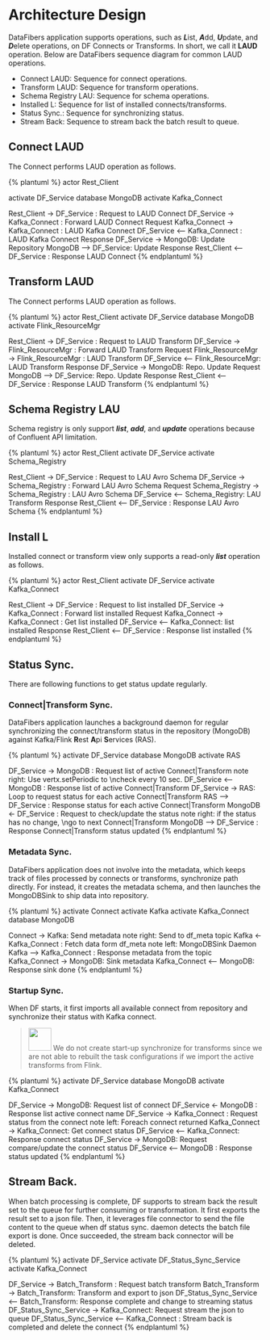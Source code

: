 # Architecture Design
DataFibers application supports operations, such as ***L***ist, ***A***dd, ***U***pdate, and ***D***elete operations, on DF Connects or Transforms. In short, we call it **LAUD** operation. Below are DataFibers sequence diagram for common LAUD operations.

* Connect LAUD: Sequence for connect operations.
* Transform LAUD: Sequence for transform operations.
* Schema Registry LAU: Sequence for schema operations. 
* Installed L: Sequence for list of installed connects/transforms.
* Status Sync.: Sequence for synchronizing status.
* Stream Back: Sequence to stream back the batch result to queue.


## Connect LAUD
The Connect performs LAUD operation as follows.

{% plantuml %}
actor Rest_Client

activate DF_Service
database MongoDB
activate Kafka_Connect

Rest_Client -> DF_Service : Request to LAUD Connect
DF_Service -> Kafka_Connect : Forward LAUD Connect Request
Kafka_Connect -> Kafka_Connect : LAUD Kafka Connect
DF_Service <-- Kafka_Connect : LAUD Kafka Connect Response
DF_Service  -> MongoDB: Update Repository
MongoDB --> DF_Service: Update Response
Rest_Client <-- DF_Service : Response LAUD Connect
{% endplantuml %}

## Transform LAUD
The Connect performs LAUD operation as follows.

{% plantuml %}
actor Rest_Client
activate DF_Service
database MongoDB
activate Flink_ResourceMgr

Rest_Client -> DF_Service : Request to LAUD Transform
DF_Service -> Flink_ResourceMgr : Forward LAUD Transform Request
Flink_ResourceMgr -> Flink_ResourceMgr : LAUD Transform
DF_Service <-- Flink_ResourceMgr: LAUD Transform Response
DF_Service  -> MongoDB: Repo. Update Request
MongoDB --> DF_Service: Repo. Update Response
Rest_Client <-- DF_Service : Response LAUD Transform
{% endplantuml %}

## Schema Registry LAU
Schema registry is only support ***list***, ***add***, and ***update*** operations because of Confluent API limitation.

{% plantuml %}
actor Rest_Client
activate DF_Service
activate Schema_Registry

Rest_Client -> DF_Service : Request to LAU Avro Schema 
DF_Service -> Schema_Registry : Forward LAU Avro Schema Request
Schema_Registry -> Schema_Registry : LAU Avro Schema
DF_Service <-- Schema_Registry: LAU Transform Response
Rest_Client <-- DF_Service : Response LAU Avro Schema
{% endplantuml %}

## Install L
Installed connect or transform view only supports a read-only ***list*** operation as follows.

{% plantuml %}
actor Rest_Client
activate DF_Service
activate Kafka_Connect

Rest_Client -> DF_Service : Request to list installed 
DF_Service -> Kafka_Connect : Forward list installed  Request
Kafka_Connect -> Kafka_Connect : Get list installed 
DF_Service <-- Kafka_Connect: list installed Response
Rest_Client <-- DF_Service : Response list installed 
{% endplantuml %}

## Status Sync.
There are following functions to get status update regularly.

### Connect|Transform Sync.
DataFibers application launches a background daemon for regular synchronizing the connect/transform status in the repository (MongoDB) against Kafka/Flink **R**est **A**pi **S**ervices (RAS).

{% plantuml %}
activate DF_Service
database MongoDB
activate RAS

DF_Service -> MongoDB : Request list of active Connect|Transform
note right: Use vertx.setPeriodic to \ncheck every 10 sec.
DF_Service <-- MongoDB : Response list of active Connect|Transform
DF_Service -> RAS: Loop to request status for each active Connect|Transform
RAS --> DF_Service : Response status for each active Connect|Transform
MongoDB <- DF_Service : Request to check/update the status
note right: if the status has no change, \ngo to next Connect|Transform
MongoDB --> DF_Service : Response Connect|Transform status updated
{% endplantuml %}

### Metadata Sync.
DataFibers application does not involve into the metadata, which keeps track of files processed by connects or transforms, synchronize path directly. For instead, it creates the metadata schema, and then launches the MongoDBSink to ship data into repository.

{% plantuml %}
activate Connect
activate Kafka
activate Kafka_Connect
database MongoDB

Connect -> Kafka: Send metadata
note right: Send to df_meta topic
Kafka <- Kafka_Connect : Fetch data form df_meta
note left: MongoDBSink Daemon
Kafka --> Kafka_Connect : Response metadata from the topic
Kafka_Connect -> MongoDB: Sink metadata
Kafka_Connect <-- MongoDB: Response sink done
{% endplantuml %}

### Startup Sync.
When DF starts, it first imports all available connect from repository and synchronize their status with Kafka connect.
><img src="image/information.jpg" width="45" height="45"/> We do not create start-up synchronize for transforms since we are not able to rebuilt the task configurations if we import the active transforms from Flink.

{% plantuml %}
activate DF_Service
database MongoDB
activate Kafka_Connect

DF_Service -> MongoDB: Request list of connect
DF_Service <- MongoDB : Response list active connect name
DF_Service -> Kafka_Connect : Request status from the connect
note left: Foreach connect returned
Kafka_Connect -> Kafka_Connect: Get connect status 
DF_Service <-- Kafka_Connect: Response connect status
DF_Service -> MongoDB: Request compare/update the connect status
DF_Service <-- MongoDB : Response status updated
{% endplantuml %}

## Stream Back.
When batch processing is complete, DF supports to stream back the result set to the queue for further consuming or transformation. It first exports the result set to a json file. Then, it leverages file connector to send the file content to the queue when df status sync. daemon detects the batch file export is done. Once succeeded, the stream back connector will be deleted.

{% plantuml %}
activate DF_Service
activate DF_Status_Sync_Service
activate Kafka_Connect

DF_Service -> Batch_Transform : Request batch transform
Batch_Transform -> Batch_Transform: Transform and export to json 
DF_Status_Sync_Service <-- Batch_Transform: Response complete and change to streaming status
DF_Status_Sync_Service -> Kafka_Connect: Request stream the json to queue
DF_Status_Sync_Service <-- Kafka_Connect : Stream back is completed and delete the connect
{% endplantuml %}